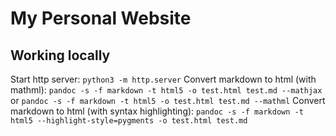 # My Personal Website

## Working locally

Start http server: `python3 -m http.server`
Convert markdown to html (with mathml): `pandoc -s -f markdown -t html5 -o test.html test.md --mathjax` or `pandoc -s -f markdown -t html5 -o test.html test.md --mathml`
Convert markdown to html (with syntax highlighting): `pandoc -s -f markdown -t html5 --highlight-style=pygments -o test.html test.md`

